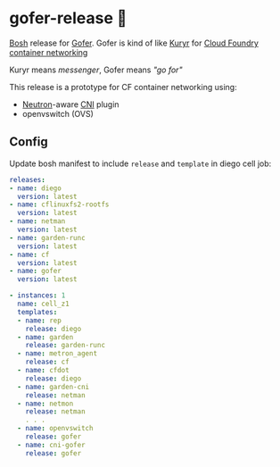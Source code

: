 # gofer-release 🏃
[Bosh](https://bosh.io) release for [Gofer](http://www.dictionary.com/browse/gofer). Gofer is kind of like [Kuryr](https://github.com/openstack/kuryr) for [Cloud Foundry](https://github.com/cloudfoundry/cf-release) [container networking](https://github.com/cloudfoundry-incubator/netman-release)

Kuryr means *messenger*, Gofer means *"go for"*

This release is a prototype for CF container networking using:
- [Neutron](https://github.com/openstack/neutron)-aware [CNI](https://github.com/containernetworking/cni) plugin
- openvswitch (OVS)

## Config
Update bosh manifest to include `release` and `template` in diego cell job:
```yaml
releases:
- name: diego
  version: latest
- name: cflinuxfs2-rootfs
  version: latest
- name: netman
  version: latest
- name: garden-runc
  version: latest
- name: cf
  version: latest
- name: gofer
  version: latest
```
```yaml
- instances: 1
  name: cell_z1
  templates:
  - name: rep
    release: diego
  - name: garden
    release: garden-runc
  - name: metron_agent
    release: cf
  - name: cfdot
    release: diego
  - name: garden-cni
    release: netman
  - name: netmon
    release: netman
    . . .
  - name: openvswitch
    release: gofer
  - name: cni-gofer
    release: gofer
```
